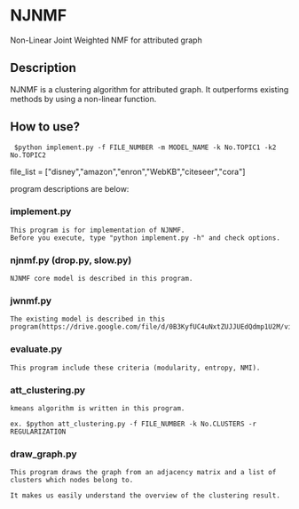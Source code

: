 # NJNMF
Non-Linear Joint Weighted NMF for attributed graph

## Description
NJNMF is a clustering algorithm for attributed graph. It outperforms existing methods by using a non-linear function.

## How to use?
     $python implement.py -f FILE_NUMBER -m MODEL_NAME -k No.TOPIC1 -k2 No.TOPIC2

file_list = ["disney","amazon","enron","WebKB","citeseer","cora"]

program descriptions are below:

### implement.py
  
    This program is for implementation of NJNMF.
    Before you execute, type "python implement.py -h" and check options.
    
### njnmf.py (drop.py, slow.py)
  
    NJNMF core model is described in this program.
    
### jwnmf.py
  
    The existing model is described in this program(https://drive.google.com/file/d/0B3KyfUC4uNxtZUJJUEdQdmp1U2M/view).

### evaluate.py
  
    This program include these criteria (modularity, entropy, NMI).
     
### att_clustering.py
  
    kmeans algorithm is written in this program.
    
    ex. $python att_clustering.py -f FILE_NUMBER -k No.CLUSTERS -r REGULARIZATION
    
### draw_graph.py
    
    This program draws the graph from an adjacency matrix and a list of clusters which nodes belong to. 
    
    It makes us easily understand the overview of the clustering result. 
